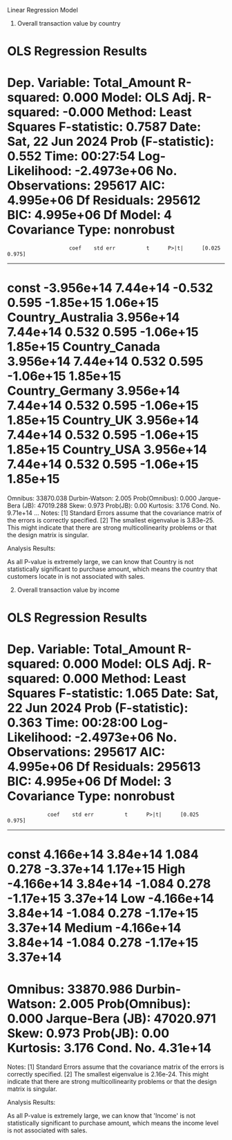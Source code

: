 Linear Regression Model

1.	Overall transaction value by country

OLS Regression Results                            
==============================================================================
Dep. Variable:           Total_Amount   R-squared:                       0.000
Model:                            OLS   Adj. R-squared:                 -0.000
Method:                 Least Squares   F-statistic:                    0.7587
Date:                Sat, 22 Jun 2024   Prob (F-statistic):              0.552
Time:                        00:27:54   Log-Likelihood:            -2.4973e+06
No. Observations:              295617   AIC:                         4.995e+06
Df Residuals:                  295612   BIC:                         4.995e+06
Df Model:                           4                                         
Covariance Type:            nonrobust                                         
=====================================================================================
                        coef    std err          t      P>|t|      [0.025      0.975]
-------------------------------------------------------------------------------------
const             -3.956e+14   7.44e+14     -0.532      0.595   -1.85e+15    1.06e+15
Country_Australia  3.956e+14   7.44e+14      0.532      0.595   -1.06e+15    1.85e+15
Country_Canada     3.956e+14   7.44e+14      0.532      0.595   -1.06e+15    1.85e+15
Country_Germany    3.956e+14   7.44e+14      0.532      0.595   -1.06e+15    1.85e+15
Country_UK         3.956e+14   7.44e+14      0.532      0.595   -1.06e+15    1.85e+15
Country_USA        3.956e+14   7.44e+14      0.532      0.595   -1.06e+15    1.85e+15
==============================================================================
Omnibus:                    33870.038   Durbin-Watson:                   2.005
Prob(Omnibus):                  0.000   Jarque-Bera (JB):            47019.288
Skew:                           0.973   Prob(JB):                         0.00
Kurtosis:                       3.176   Cond. No.                     9.71e+14
...
Notes:
[1] Standard Errors assume that the covariance matrix of the errors is correctly specified.
[2] The smallest eigenvalue is 3.83e-25. This might indicate that there are
strong multicollinearity problems or that the design matrix is singular.

Analysis Results:

As all P-value is extremely large, we can know that Country is not statistically significant to purchase amount, which means the country that customers locate in is not associated with sales.


2.	Overall transaction value by income

OLS Regression Results                            
==============================================================================
Dep. Variable:           Total_Amount   R-squared:                       0.000
Model:                            OLS   Adj. R-squared:                  0.000
Method:                 Least Squares   F-statistic:                     1.065
Date:                Sat, 22 Jun 2024   Prob (F-statistic):              0.363
Time:                        00:28:00   Log-Likelihood:            -2.4973e+06
No. Observations:              295617   AIC:                         4.995e+06
Df Residuals:                  295613   BIC:                         4.995e+06
Df Model:                           3                                         
Covariance Type:            nonrobust                                         
==============================================================================
                 coef    std err          t      P>|t|      [0.025      0.975]
------------------------------------------------------------------------------
const       4.166e+14   3.84e+14      1.084      0.278   -3.37e+14    1.17e+15
High       -4.166e+14   3.84e+14     -1.084      0.278   -1.17e+15    3.37e+14
Low        -4.166e+14   3.84e+14     -1.084      0.278   -1.17e+15    3.37e+14
Medium     -4.166e+14   3.84e+14     -1.084      0.278   -1.17e+15    3.37e+14
==============================================================================
Omnibus:                    33870.986   Durbin-Watson:                   2.005
Prob(Omnibus):                  0.000   Jarque-Bera (JB):            47020.971
Skew:                           0.973   Prob(JB):                         0.00
Kurtosis:                       3.176   Cond. No.                     4.31e+14
==============================================================================

Notes:
[1] Standard Errors assume that the covariance matrix of the errors is correctly specified.
[2] The smallest eigenvalue is 2.16e-24. This might indicate that there are
strong multicollinearity problems or that the design matrix is singular.

Analysis Results:

As all P-value is extremely large, we can know that 'Income' is not statistically significant to purchase amount, which means the income level is not associated with sales.
